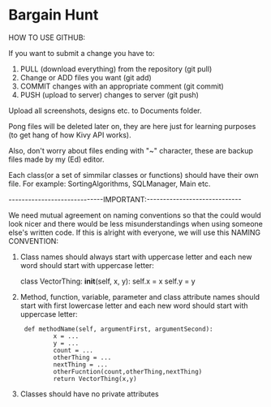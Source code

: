 # Bargain Hunt

HOW TO USE GITHUB:

If you want to submit a change you have to: 
1) PULL (download everything) from the repository 				(git pull)
2) Change or ADD files you want									(git add)
3) COMMIT changes with an appropriate comment					(git commit)
4) PUSH (upload to server) changes to server					(git push)

Upload all screenshots, designs etc. to Documents folder.

Pong files will be deleted later on, they are here just for learning purposes (to get hang of how Kivy API works).

Also, don't worry about files ending with "~" character, these are backup files made by my (Ed) editor.

Each class(or a set of simmilar classes or functions) should have their own file. For example: SortingAlgorithms, SQLManager, Main etc.

-----------------------------IMPORTANT:-----------------------------

We need mutual agreement on naming conventions so that the could would look nicer and there would be less misunderstandings when using someone else's written code. If this is alright with everyone, we will use this NAMING CONVENTION:

1) Class names should always start with uppercase letter and each new word should start with uppercase letter:

    class VectorThing:
        __init__(self, x, y):
            self.x = x
            self.y = y
	
2) Method, function, variable, parameter and class attribute names should start with first lowercase letter and each new word should start with uppercase letter:

        def methodName(self, argumentFirst, argumentSecond):
                x = ...
                y = ...
                count = ...
                otherThing = ...
                nextThing = ...
                otherFucntion(count,otherThing,nextThing)
                return VectorThing(x,y)

3) Classes should have no private attributes



